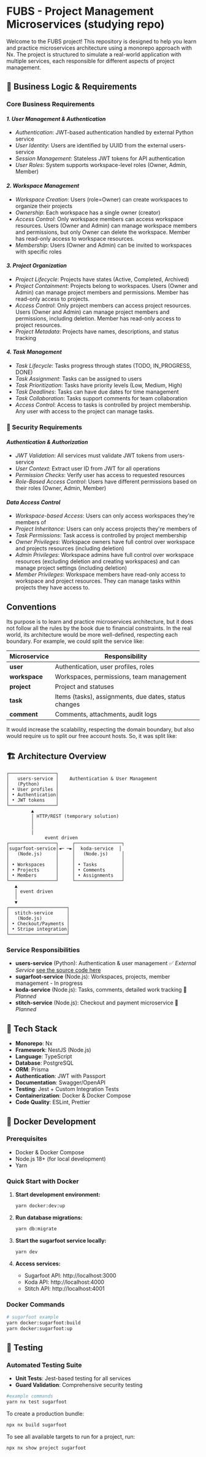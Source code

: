 # FUBS - Project Management Microservices (studying repo)

Welcome to the FUBS project! This repository is designed to help you learn and practice microservices architecture using a monorepo approach with Nx. The project is structured to simulate a real-world application with multiple services, each responsible for different aspects of project management.

## 💼 Business Logic & Requirements

### Core Business Requirements

#### _1. User Management & Authentication_

- _Authentication_: JWT-based authentication handled by external Python service
- _User Identity_: Users are identified by UUID from the external users-service
- _Session Management_: Stateless JWT tokens for API authentication
- _User Roles_: System supports workspace-level roles (Owner, Admin, Member)

#### _2. Workspace Management_

- _Workspace Creation_: Users (role=Owner) can create workspaces to organize their projects
- _Ownership_: Each workspace has a single owner (creator)
- _Access Control_: Only workspace members can access workspace resources. Users (Owner and Admin) can manage workspace members and permissions, but only Owner can delete the workspace. Member has read-only access to workspace resources.
- _Membership_: Users (Owner and Admin) can be invited to workspaces with specific roles

#### _3. Project Organization_

- _Project Lifecycle_: Projects have states (Active, Completed, Archived)
- _Project Containment_: Projects belong to workspaces. Users (Owner and Admin) can manage project members and permissions. Member has read-only access to projects.
- _Access Control_: Only project members can access project resources. Users (Owner and Admin) can manage project members and permissions, including deletion. Member has read-only access to project resources.
- _Project Metadata_: Projects have names, descriptions, and status tracking

#### _4. Task Management_

- _Task Lifecycle_: Tasks progress through states (TODO, IN_PROGRESS, DONE)
- _Task Assignment_: Tasks can be assigned to users
- _Task Prioritization_: Tasks have priority levels (Low, Medium, High)
- _Task Deadlines_: Tasks can have due dates for time management
- _Task Collaboration_: Tasks support comments for team collaboration
- _Access Control_: Access to tasks is controlled by project membership. Any user with access to the project can manage tasks.

### 🔐 Security Requirements

#### _Authentication & Authorization_

- _JWT Validation_: All services must validate JWT tokens from users-service
- _User Context_: Extract user ID from JWT for all operations
- _Permission Checks_: Verify user has access to requested resources
- _Role-Based Access Control_: Users have different permissions based on their roles (Owner, Admin, Member)

#### _Data Access Control_

- _Workspace-based Access_: Users can only access workspaces they're members of
- _Project Inheritance_: Users can only access projects they're members of
- _Task Permissions_: Task access is controlled by project membership
- _Owner Privileges_: Workspace owners have full control over workspace and projects resources (including deletion)
- _Admin Privileges_: Workspace admins have full control over workspace resources (excluding deletion and creating workspaces) and can manage project settings (including deletion)
- _Member Privileges_: Workspace members have read-only access to workspace and project resources. They can manage tasks within projects they have access to.

## Conventions

Its purpose is to learn and practice microservices architecture, but it does not follow all the rules by the book due to financial constraints. In the real world, its architecture would be more well-defined, respecting each boundary. For example, we could split the service like:

| Microservice  | Responsibility                                        |
| ------------- | ----------------------------------------------------- |
| **user**      | Authentication, user profiles, roles                  |
| **workspace** | Workspaces, permissions, team management              |
| **project**   | Project and statuses                                  |
| **task**      | Items (tasks), assignments, due dates, status changes |
| **comment**   | Comments, attachments, audit logs                     |

It would increase the scalability, respecting the domain boundary, but also would require us to split our free account hosts. So, it was split like:

## 🏗️ Architecture Overview

```
┌─────────────────┐
│   users-service │    Authentication & User Management
│   (Python)      │
│ • User profiles │
│ • Authentication│
│ • JWT tokens    │
└─────────────────┘
         ▲
         │ HTTP/REST (temporary solution)
         │
         │
         |
              event driven
┌─────────────────┐     ┌─────────────────┐
│sugarfoot-service│◄─ ─►│  koda-service  │
│   (Node.js)     │     │   (Node.js)     │
│                 │     │                 │
│ • Workspaces    │     │ • Tasks         │
│ • Projects      │     │ • Comments      │
│ • Members       │     │ • Assignments   │
└─────────────────┘     └─────────────────┘
   ▲
   │ event driven
   │
   ▼
┌─────────────────────┐
│  stitch-service     │
│   (Node.js)         │
│ • Checkout/Payments │
│ • Stripe integration│
└─────────────────────┘
```

### Service Responsibilities

- **users-service** (Python): Authentication & user management ✅ _External Service_ [see the source code here](https://github.com/tassioFront/studying-python)
- **sugarfoot-service** (Node.js): Workspaces, projects, member management - In progress
- **koda-service** (Node.js): Tasks, comments, detailed work tracking 🚧 _Planned_
- **stitch-service** (Node.js): Checkout and payment microservice 🚧 _Planned_

## 🚀 Tech Stack

- **Monorepo**: Nx
- **Framework**: NestJS (Node.js)
- **Language**: TypeScript
- **Database**: PostgreSQL
- **ORM**: Prisma
- **Authentication**: JWT with Passport
- **Documentation**: Swagger/OpenAPI
- **Testing**: Jest + Custom Integration Tests
- **Containerization**: Docker & Docker Compose
- **Code Quality**: ESLint, Prettier

## 🐳 Docker Development

### Prerequisites

- Docker & Docker Compose
- Node.js 18+ (for local development)
- Yarn

### Quick Start with Docker

1. **Start development environment:**

   ```bash
   yarn docker:dev:up
   ```

2. **Run database migrations:**

   ```bash
   yarn db:migrate
   ```

3. **Start the sugarfoot service locally:**

   ```bash
   yarn dev
   ```

4. **Access services:**
   - Sugarfoot API: http://localhost:3000
   - Koda API: http://localhost:4000
   - Stitch API: http://localhost:4001

### Docker Commands

```bash
# sugarfoot example
yarn docker:sugarfoot:build
yarn docker:sugarfoot:up
```

## 🧪 Testing

### Automated Testing Suite

- **Unit Tests**: Jest-based testing for all services
- **Guard Validation**: Comprehensive security testing

```bash
#example commands
yarn nx test sugarfoot

```

To create a production bundle:

```sh
npx nx build sugarfoot
```

To see all available targets to run for a project, run:

```sh
npx nx show project sugarfoot
```
